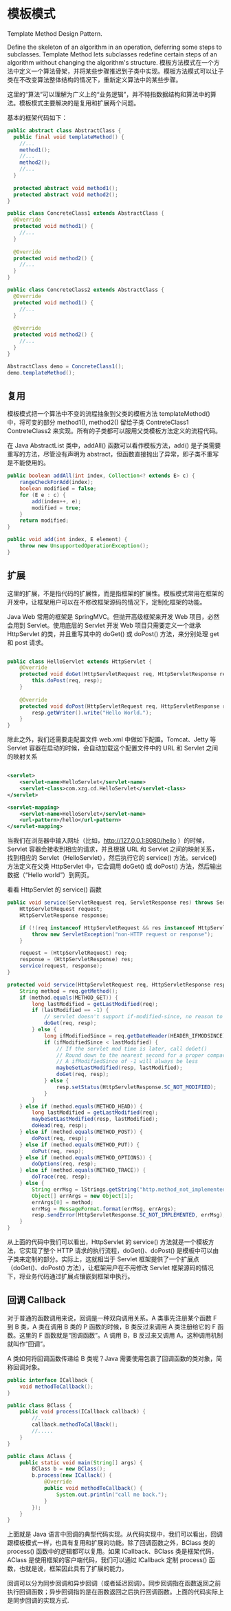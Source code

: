 # 模板模式

Template Method Design Pattern. 

Define the skeleton of an algorithm in an operation, deferring some steps to subclasses. Template Method lets subclasses redefine certain steps of an algorithm without changing the algorithm's structure. 模板方法模式在一个方法中定义一个算法骨架，并将某些步骤推迟到子类中实现。模板方法模式可以让子类在不改变算法整体结构的情况下，重新定义算法中的某些步骤。

这里的“算法”可以理解为广义上的“业务逻辑”，并不特指数据结构和算法中的算法。模板模式主要解决的是复用和扩展两个问题。

基本的框架代码如下：

```Java
public abstract class AbstractClass {
  public final void templateMethod() {
    //...
    method1();
    //...
    method2();
    //...
  }
  
  protected abstract void method1();
  protected abstract void method2();
}

public class ConcreteClass1 extends AbstractClass {
  @Override
  protected void method1() {
    //...
  }
  
  @Override
  protected void method2() {
    //...
  }
}

public class ConcreteClass2 extends AbstractClass {
  @Override
  protected void method1() {
    //...
  }
  
  @Override
  protected void method2() {
    //...
  }
}

AbstractClass demo = ConcreteClass1();
demo.templateMethod();
```

## 复用

模板模式把一个算法中不变的流程抽象到父类的模板方法 templateMethod() 中，将可变的部分 method1(), method2() 留给子类 ContreteClass1 ContreteClass2 来实现。所有的子类都可以服用父类模板方法定义的流程代码。

在 Java AbstractList 类中，addAll() 函数可以看作模板方法，add() 是子类需要重写的方法，尽管没有声明为 abstract，但函数直接抛出了异常，即子类不重写是不能使用的。

```Java
public boolean addAll(int index, Collection<? extends E> c) {
    rangeCheckForAdd(index);
    boolean modified = false;
    for (E e : c) {
        add(index++, e);
        modified = true;
    }
    return modified;
}

public void add(int index, E element) {
    throw new UnsupportedOperationException();
}
```

## 扩展

这里的扩展，不是指代码的扩展性，而是指框架的扩展性。模板模式常用在框架的开发中，让框架用户可以在不修改框架源码的情况下，定制化框架的功能。

Java Web 常用的框架是 SpringMVC。但抛开高级框架来开发 Web 项目，必然会用到 Servlet。使用底层的 Servlet 开发 Web 项目只需要定义一个继承 HttpServlet 的类，并且重写其中的 doGet() 或 doPost() 方法，来分别处理 get 和 post 请求。

```Java

public class HelloServlet extends HttpServlet {
    @Override
    protected void doGet(HttpServletRequest req, HttpServletResponse resp) throws ServletException, IOException {
        this.doPost(req, resp);
    }
  
    @Override
    protected void doPost(HttpServletRequest req, HttpServletResponse resp) throws ServletException, IOException {
        resp.getWriter().write("Hello World.");
    }
}
```

除此之外，我们还需要走配置文件 web.xml 中做如下配置。Tomcat、Jetty 等 Servlet 容器在启动的时候，会自动加载这个配置文件中的 URL 和 Servlet 之间的映射关系

```xml

<servlet>
    <servlet-name>HelloServlet</servlet-name>
    <servlet-class>com.xzg.cd.HelloServlet</servlet-class>
</servlet>

<servlet-mapping>
    <servlet-name>HelloServlet</servlet-name>
    <url-pattern>/hello</url-pattern>
</servlet-mapping>
```

当我们在浏览器中输入网址（比如，http://127.0.0.1:8080/hello ）的时候，Servlet 容器会接收到相应的请求，并且根据 URL 和 Servlet 之间的映射关系，找到相应的 Servlet（HelloServlet），然后执行它的 service() 方法。service() 方法定义在父类 HttpServlet 中，它会调用 doGet() 或 doPost() 方法，然后输出数据（“Hello world”）到网页。

看看 HttpServlet 的 service() 函数

```Java
public void service(ServletRequest req, ServletResponse res) throws ServletException, IOException {
    HttpServletRequest request; 
    HttpServletResponse response;

    if (!(req instanceof HttpServletRequest && res instanceof HttpServletResponse)) {   
        throw new ServletException("non-HTTP request or response"); 
    }

    request = (HttpServletRequest) req; 
    response = (HttpServletResponse) res;
    service(request, response);
}

protected void service(HttpServletRequest req, HttpServletResponse resp) throws ServletException, IOException {
    String method = req.getMethod();
    if (method.equals(METHOD_GET)) {
        long lastModified = getLastModified(req);
        if (lastModified == -1) {
            // servlet doesn't support if-modified-since, no reason to go through further expensive logic
            doGet(req, resp);
        } else {
            long ifModifiedSince = req.getDateHeader(HEADER_IFMODSINCE);
            if (ifModifiedSince < lastModified) {
                // If the servlet mod time is later, call doGet() 
                // Round down to the nearest second for a proper compare 
                // A ifModifiedSince of -1 will always be less
                maybeSetLastModified(resp, lastModified);
                doGet(req, resp);
            } else {
                resp.setStatus(HttpServletResponse.SC_NOT_MODIFIED);
            }
        }
    } else if (method.equals(METHOD_HEAD)) {
        long lastModified = getLastModified(req); 
        maybeSetLastModified(resp, lastModified);
        doHead(req, resp);
    } else if (method.equals(METHOD_POST)) {
        doPost(req, resp);
    } else if (method.equals(METHOD_PUT)) {
        doPut(req, resp);
    } else if (method.equals(METHOD_OPTIONS)) {
        doOptions(req, resp);
    } else if (method.equals(METHOD_TRACE)) {
        doTrace(req, resp);
    } else {
        String errMsg = lStrings.getString("http.method_not_implemented");
        Object[] errArgs = new Object[1]; 
        errArgs[0] = method; 
        errMsg = MessageFormat.format(errMsg, errArgs); 
        resp.sendError(HttpServletResponse.SC_NOT_IMPLEMENTED, errMsg);
    }
}
```

从上面的代码中我们可以看出，HttpServlet 的 service() 方法就是一个模板方法，它实现了整个 HTTP 请求的执行流程，doGet()、doPost() 是模板中可以由子类来定制的部分。实际上，这就相当于 Servlet 框架提供了一个扩展点（doGet()、doPost() 方法），让框架用户在不用修改 Servlet 框架源码的情况下，将业务代码通过扩展点镶嵌到框架中执行。

## 回调 Callback

对于普通的函数调用来说，回调是一种双向调用关系。A 类事先注册某个函数 F 到 B 类，A 类在调用 B 类的 P 函数的时候，B 类反过来调用 A 类注册给它的 F 函数。这里的 F 函数就是“回调函数”。A 调用 B，B 反过来又调用 A，这种调用机制就叫作“回调”。

A 类如何将回调函数传递给 B 类呢？Java 需要使用包裹了回调函数的类对象，简称回调对象。

```Java
public interface ICallback {
    void methodToCallback();
}

public class BClass {
    public void process(ICallback callback) {
        //...
        callback.methodToCallBack();
        //.....
    }
}

public class AClass {
    public static void main(String[] args) {
        BClass b = new BClass();
        b.process(new ICallack() {
            @Override
            public void methodToCallback() {
                System.out.println("call me back.");
            }
        });
    }
}
```

上面就是 Java 语言中回调的典型代码实现。从代码实现中，我们可以看出，回调跟模板模式一样，也具有复用和扩展的功能。除了回调函数之外，BClass 类的 process() 函数中的逻辑都可以复用。如果 ICallback、BClass 类是框架代码，AClass 是使用框架的客户端代码，我们可以通过 ICallback 定制 process() 函数，也就是说，框架因此具有了扩展的能力。

回调可以分为同步回调和异步回调（或者延迟回调）。同步回调指在函数返回之前执行回调函数；异步回调指的是在函数返回之后执行回调函数。上面的代码实际上是同步回调的实现方式.